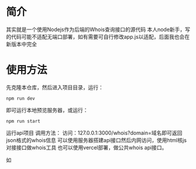 # 简介

其实就是一个使用Nodejs作为后端的Whois查询接口的源代码
本人node新手，写的代码可能不适配无端口部署，如有需要可自行修改app.js以适配，后面我也会在新版本中完全

# 使用方法
先克隆本仓库，然后进入项目目录，运行：
```shell
npm run dev
```
即可运行本地预览服务器，或运行：
```shell
npm run start
```
运行api项目
调用方法：
访问：127.0.0.1:3000/whois?domain=域名即可返回json格式的whois信息
可以使用服务器搭建api接口然后内网访问，使用html核js对接接口做whois工具
也可以使用vercel部署，做公共whois api接口。



如


